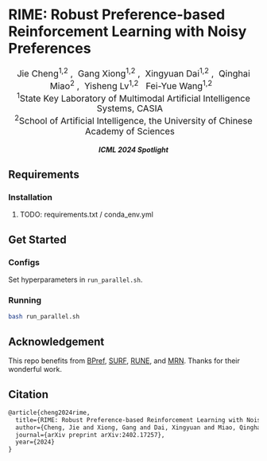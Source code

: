 <!-- <h1 align='center' style="text-align:center; font-weight:bold; font-size:2.0em;letter-spacing:2.0px;"> RIME: Robust Preference-based Reinforcement Learning with Noisy Preferences </h1> -->

# RIME: Robust Preference-based Reinforcement Learning with Noisy Preferences

<p align='center' style="text-align:center;font-size:1.25em;">
    <a href="https://scholar.google.com/citations?user=IOiro9MAAAAJ" target="_blank" style="text-decoration: none;">Jie Cheng<sup>1,2</sup></a>&nbsp;,&nbsp;
    <a href="https://scholar.google.com/citations?user=F4ypDHIAAAAJ" target="_blank" style="text-decoration: none;">Gang Xiong<sup>1,2</sup></a>&nbsp;,&nbsp;
    <a href="https://scholar.google.com/citations?user=R4Rn7dMAAAAJ" target="_blank" style="text-decoration: none;">Xingyuan Dai<sup>1,2</sup></a>&nbsp;,&nbsp;
    <a href="https://scholar.google.com/citations?user=Q4B36ucAAAAJ" target="_blank" style="text-decoration: none;">Qinghai Miao<sup>2</sup></a>&nbsp;,&nbsp; 
    <a href="https://scholar.google.com/citations?user=RRKqjKAAAAAJ" target="_blank" style="text-decoration: none;">Yisheng Lv<sup>1,2</sup></a>&nbsp;&nbsp;
    <a href="https://scholar.google.com/citations?user=3TTXGAoAAAAJ" target="_blank" style="text-decoration: none;">Fei-Yue Wang<sup>1,2</sup></a>&nbsp;&nbsp;
	<br>
<sup>1</sup>State Key Laboratory of Multimodal Artificial Intelligence Systems, CASIA&nbsp;&nbsp;&nbsp;<br>
<sup>2</sup>School of Artificial Intelligence, the University of Chinese Academy of Sciences&nbsp;&nbsp;&nbsp;
</p>


<p align='center';>
<b>
<em>ICML 2024 Spotlight</em> <br>
</b>
</p>

<!-- ## Abstract

Preference-based Reinforcement Learning (PbRL) avoids the need for reward engineering by harnessing human preferences as the reward signal. However, current PbRL methods over-reliance on high-quality feedback from domain experts, which results in a lack of robustness. In this paper, we present RIME, a robust PbRL algorithm for effective reward learning from noisy preferences. Our method utilizes a sample selection-based discriminator to dynamically filter denoised preferences for robust training. To mitigate the accumulated error caused by incorrect selection, we propose to warm start the reward model, which additionally bridges the performance gap during the transition from pre-training to online training in PbRL. Our experiments on robotic manipulation and locomotion tasks demonstrate that RIME significantly enhances the robustness of the current state-of-the-art PbRL method. -->

## Requirements

### Installation

1. TODO: requirements.txt / conda_env.yml

## Get Started

### Configs

Set hyperparameters in `run_parallel.sh`.

### Running

```bash
bash run_parallel.sh
```

## Acknowledgement

This repo benefits from [BPref](https://github.com/rll-research/BPref), [SURF](https://github.com/alinlab/SURF), [RUNE](https://github.com/rll-research/rune), and [MRN](https://github.com/RyanLiu112/MRN). Thanks for their wonderful work.

## Citation

```latex
@article{cheng2024rime,
  title={RIME: Robust Preference-based Reinforcement Learning with Noisy Preferences},
  author={Cheng, Jie and Xiong, Gang and Dai, Xingyuan and Miao, Qinghai and Lv, Yisheng and Wang, Fei-Yue},
  journal={arXiv preprint arXiv:2402.17257},
  year={2024}
}
```